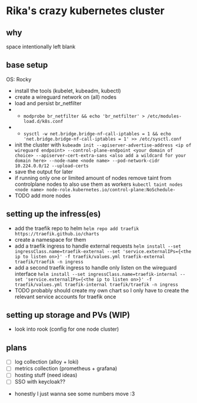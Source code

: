 # Rika's crazy kubernetes cluster
## why
space intentionally left blank

## base setup
OS: Rocky
- install the tools (kubelet, kubeadm, kubectl)
- create a wireguard network on (all) nodes
- load and persist br_netfilter
- - `modprobe br_netfilter && echo 'br_netfilter' > /etc/modules-load.d/k8s.conf`
- - `sysctl -w net.bridge.bridge-nf-call-iptables = 1 && echo 'net.bridge.bridge-nf-call-iptables = 1' >> /etc/sysctl.conf`
- init the cluster with `kubeadm init --apiserver-advertise-address <ip of wireguard endpoint> --control-plane-endpoint <your domain of choice> --apiserver-cert-extra-sans <also add a wildcard for your domain here> --node-name <node name> --pod-network-cidr 10.224.0.0/12 --upload-certs`
- save the output for later
- if running only one or limited amount of nodes remove taint from controlplane nodes to also use them as workers `kubectl taint nodes <node name> node-role.kubernetes.io/control-plane:NoSchedule-`
- TODO add more nodes

## setting up the infress(es)
- add the traefik repo to helm `helm repo add traefik https://traefik.github.io/charts`
- create a namespace for them
- add a traefik ingress to handle external requests `helm install --set ingressClass.name=traefik-external --set 'service.externalIPs={<the ip to listen on>}' -f traefik/values.yml traefik-external traefik/traefik -n ingress`
- add a second traefik ingress to handle only listen on the wireguard interface `helm install --set ingressClass.name=traefik-internal --set 'service.externalIPs={<the ip to listen on>}' -f traefik/values.yml traefik-internal traefik/traefik -n ingress`
- TODO probably should create my own chart so I only have to create the relevant service accounts for traefik once

## setting up storage and PVs (WIP)
- look into rook (config for one node cluster)

## plans
- [ ] log collection (alloy + loki)
- [ ] metrics collection (prometheus + grafana)
- [ ] hosting stuff (need ideas)
- [ ] SSO with keycloak??
- honestly I just wanna see some numbers move :3